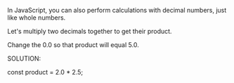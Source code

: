 In JavaScript, you can also perform calculations with decimal numbers, just like whole numbers.

Let's multiply two decimals together to get their product.

Change the 0.0 so that product will equal 5.0.


SOLUTION:

const product = 2.0 * 2.5;